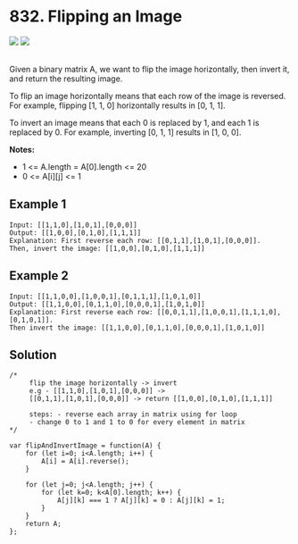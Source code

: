 
# 832. Flipping an Image

<div style={{ display: "flex", flex-direction: "column" }}>
  <img src="https://img.shields.io/badge/Level-Easy-brightgreen" />
  <img src="https://img.shields.io/badge/Array-grey" />
</div>

<br /> Given a binary matrix A, we want to flip the image horizontally, then invert it, and return the resulting image.

To flip an image horizontally means that each row of the image is reversed.  For example, flipping [1, 1, 0] horizontally results in [0, 1, 1].

To invert an image means that each 0 is replaced by 1, and each 1 is replaced by 0. For example, inverting [0, 1, 1] results in [1, 0, 0].

<strong>Notes:</strong>

- 1 <= A.length = A[0].length <= 20
- 0 <= A[i][j] <= 1

## Example 1

```
Input: [[1,1,0],[1,0,1],[0,0,0]]
Output: [[1,0,0],[0,1,0],[1,1,1]]
Explanation: First reverse each row: [[0,1,1],[1,0,1],[0,0,0]].
Then, invert the image: [[1,0,0],[0,1,0],[1,1,1]]
```

## Example 2

```
Input: [[1,1,0,0],[1,0,0,1],[0,1,1,1],[1,0,1,0]]
Output: [[1,1,0,0],[0,1,1,0],[0,0,0,1],[1,0,1,0]]
Explanation: First reverse each row: [[0,0,1,1],[1,0,0,1],[1,1,1,0],[0,1,0,1]].
Then invert the image: [[1,1,0,0],[0,1,1,0],[0,0,0,1],[1,0,1,0]]
```

## Solution
```
/*
     flip the image horizontally -> invert
     e.g - [[1,1,0],[1,0,1],[0,0,0]] ->
     [[0,1,1],[1,0,1],[0,0,0]] -> return [[1,0,0],[0,1,0],[1,1,1]]
     
     steps: - reverse each array in matrix using for loop
     - change 0 to 1 and 1 to 0 for every element in matrix
*/

var flipAndInvertImage = function(A) {
    for (let i=0; i<A.length; i++) {
        A[i] = A[i].reverse();
    }
    
    for (let j=0; j<A.length; j++) {
        for (let k=0; k<A[0].length; k++) {
            A[j][k] === 1 ? A[j][k] = 0 : A[j][k] = 1;
        }
    }
    return A;
};
```
